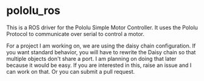 # pololu_ros
This is a ROS driver for the Pololu Simple Motor Controller. It uses the Pololu Protocol to communicate over serial to control a motor.

For a project I am working on, we are using the daisy chain configuration. If you want standard behavior, you will have to rewrite the Daisy chain so that multiple objects don't share a port. I am planning on doing that later because it would be easy. If you are interested in this, raise an issue and I can work on that. Or you can submit a pull request.

